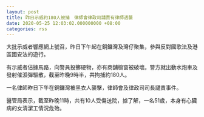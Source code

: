 ```yaml
---
layout: post
title: 昨日示威約180人被捕　律師會律政司譴責有律師遇襲
date: 2020-05-25 12:03:02.000000000 +08:00
categories: rss
---
```


大批示威者響應網上號召，昨日下午起在銅鑼灣及灣仔聚集，參與反對國歌法及港區國安法的遊行。

有示威者佔據馬路，向警員投擲硬物，亦有商舖櫥窗被破壞。警方就出動水炮車及發射催淚彈驅散，截至昨晚9時半，共拘捕約180人。

一名律師昨日下午在銅鑼灣被黑衣人襲擊，律師會及律政司司長譴責事件。

醫管局表示，截至昨晚11時，共有10人受傷送院，據了解，一名51歲，本身有心臟病的女清潔工情況危殆。
